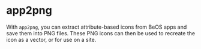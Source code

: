app2png
=======

With `app2png`, you can extract attribute-based icons from BeOS apps and save them into PNG files. These PNG icons can then be used to recreate the icon as a vector, or for use on a site.
